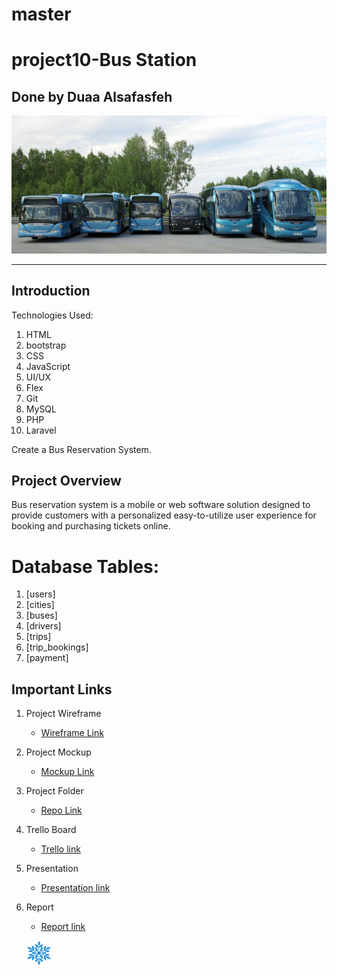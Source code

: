 # master
# project10-Bus Station 
## Done by **Duaa Alsafasfeh**
![Markdown Logo](./MasterPiece/public/img/busheader.jpg)

***
## Introduction
Technologies Used:

1. HTML
1. bootstrap
1. CSS
1. JavaScript
1. UI/UX
1. Flex
1. Git
1. MySQL
1. PHP
1. Laravel

Create a Bus Reservation System.

## Project Overview

 Bus reservation system is a mobile or web software solution designed to provide customers with a personalized easy-to-utilize user experience for booking and purchasing tickets online.

# Database Tables:
1. [users] 
1. [cities] 
1. [buses] 
1. [drivers] 
1. [trips] 
1. [trip_bookings]
1. [payment]

## Important Links


1. Project Wireframe
   * [Wireframe Link](https://miro.com/app/board/uXjVO0pRjVU=/?share_link_id=471959284934)

1. Project Mockup
   * [Mockup Link](https://miro.com/app/board/uXjVO0oma0Y=/?share_link_id=601213347125)

1. Project Folder
   * [Repo Link](https://github.com/Dua-Alsafasfeh/master)

1. Trello Board
   * [Trello link](https://trello.com/invite/b/XXDsyGF0/3a8125c8222bf5391067a159b954ad90/master-piece)

1. Presentation
   * [Presentation link](https://www.canva.com/design/DAFKWEgcjVk/0eKglFh1XIz3ZqfAaV6GJw/view?utm_content=DAFKWEgcjVk&utm_campaign=designshare&utm_medium=link2&utm_source=sharebutton)

1. Report
   * [Report link](https://www.canva.com/design/DAFKqxEyNuA/L6-BAuw0mCGf-lq6ZE8MIg/view?utm_content=DAFKqxEyNuA&utm_campaign=designshare&utm_medium=link2&utm_source=sharebutton)


   <a href='https://archiveprogram.github.com/'><img src='https://raw.githubusercontent.com/acervenky/animated-github-badges/master/assets/acbadge.gif' width='40' height='40'></a> 